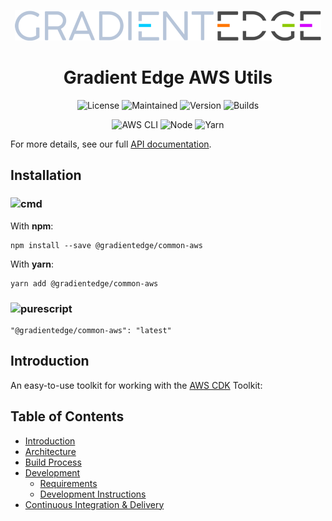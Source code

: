 <div align='center'>

<a href="https://gradientedge.com">![Gradient Edge][logo]</a>

# Gradient Edge AWS Utils

![License][license]
![Maintained][maintained]
![Version][version]
![Builds][builds]

![AWS CLI][aws-cli-badge]
![Node][node-badge]
![Yarn][yarn-badge]
</div>


For more details, see our full [API documentation](https://gradientedge.github.io/common-aws/).

## Installation
### ![cmd]
With **npm**:
```shell
npm install --save @gradientedge/common-aws
```

With **yarn**:
```shell
yarn add @gradientedge/common-aws
```

### ![purescript]
```
"@gradientedge/common-aws": "latest"
```

## Introduction
An easy-to-use toolkit for working with the [AWS CDK][aws-cdk] Toolkit:

## Table of Contents
- [Introduction][introduction]
- [Architecture][architecture]
- [Build Process][build-process]
- [Development][development]
  * [Requirements][development-requirements]
  * [Development Instructions][development-instructions]
- [Continuous Integration & Delivery][ci-cd]

<!-- references -->
[architecture]: /docs/Architecture.md
[aws-cdk]: https://docs.aws.amazon.com/cdk/latest/guide/home.html
[build-process]: /docs/Build.md
[builds]: https://img.shields.io/badge/builds-passing-green?logo=github-actions&style=for-the-badge&logoColor=F8F8F5
[ci-cd]: /docs/CI-CD.md
[cmd]: https://img.shields.io/badge/command--line-4D4D4D?logo=windows-terminal&style=for-the-badge
[development]: /docs/Development.md
[development-requirements]: /docs/Development.md#requirements
[development-instructions]: /docs/Development.md#development-instructions
[introduction]: #introduction
[license]: https://img.shields.io/badge/license-MIT-green?logo=github&style=for-the-badge
[logo]: /docs/images/logo.png
[maintained]: https://img.shields.io/badge/maintained-YES-green?style=for-the-badge
[version]: https://img.shields.io/badge/version-2.0.58-green?logo=npm&style=for-the-badge
[node-badge]: https://img.shields.io/badge/node-14.16.0-green?logo=npm&style=for-the-badge
[purescript]: https://img.shields.io/badge/package.json-4D4D4D?logo=purescript&style=for-the-badge
[yarn-badge]: https://img.shields.io/badge/yarn-1.22.10-green?logo=yarn&style=for-the-badge
[aws-cli-badge]: https://img.shields.io/badge/aws--cli-2.1.28-777BB4?logo=amazon-aws&style=for-the-badge
